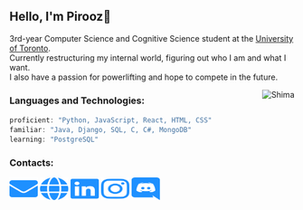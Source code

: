 ## Hello, I'm Pirooz🖤

3rd-year Computer Science and Cognitive Science student at the [University of Toronto](https://www.utoronto.ca/).  
Currently restructuring my internal world, figuring out who I am and what I want.  
I also have a passion for powerlifting and hope to compete in the future.  

<img align='right' src="catto.png" alt="Shima" height="240"></img>

### Languages and Technologies:
```javascript
proficient: "Python, JavaScript, React, HTML, CSS"
familiar: "Java, Django, SQL, C, C#, MongoDB"
learning: "PostgreSQL"
```

### Contacts:
<a href="mailto:piroozsab@gmail.com" target="blank"><img src="logos/envelope.svg" height="40" width="50"/></a>
<a href="https://piroozb.com/" target="blank"><img src="logos/globe.svg" height="40" width="50"/></a>
<a href="https://www.linkedin.com/in/pirooz-barkoosaraei/" target="blank"><img src="logos/linkedin.svg" height="40" width="50"/></a>
<a href="https://www.instagram.com/pillscapsules/" target="blank"><img src="logos/instagram.svg" height="40" width="50"/></a>
<a href="https://discord.com/users/242061580970229761" target="blank"><img src="logos/discord.svg" height="40" width="50"/></a>
